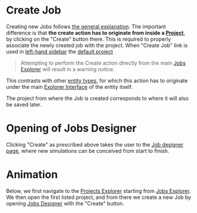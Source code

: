 # Create Job

Creating new Jobs follows [the general explanation](/entities-general/actions/create.md). The important difference is that **the create action has to originate from inside a [**Project**](../projects.md)**, by clicking on the "Create" button <i class="zmdi zmdi-file-plus zmdi-hc-border"></i> there. This is required to properly associate the newly created job with the project. When "Create Job" link is used in [left-hand sidebar](/ui/left-sidebar.md) the [default project](../projects.md#default-project)

> Attempting to perform the Create action directly from the main [Jobs Explorer](../ui/explorer.md) will result in a warning notice.
 
This contrasts with other [entity types](/entities-general/overview.md), for which this action has to originate under the main [Explorer Interface](/entities-general/ui/explorer.md) of the entity itself. 

The project from where the Job is created corresponds to where it will also be saved later.

# Opening of Jobs Designer

Clicking "Create" as prescribed above takes the user to the [Job designer page](/jobs-designer/overview.md), where new simulations can be conceived from start to finish. 

# Animation

Below, we first navigate to the [Projects Explorer](../ui/projects-explorer.md) starting from [Jobs Explorer](../ui/explorer.md). We then open the first listed project, and from there we create a new Job by opening [Jobs Designer](/jobs-designer/overview.md) with the "Create" button.

<img data-gifffer="/images/create-job.gif">
